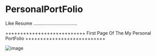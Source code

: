 # PersonalPortFolio
Like  Resume ..................................

+++++++++++++++++++++++++++   First Page Of The My Personal PortFolio +++++++++++++++++++++++++++

![image](https://user-images.githubusercontent.com/62325742/230891687-bb0f7840-f9b0-4b53-b2a8-b5fd0ca6063c.png)
